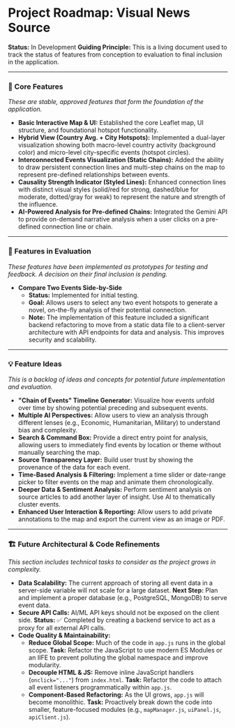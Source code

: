 # Project Roadmap: Visual News Source
**Status:** In Development
**Guiding Principle:** This is a living document used to track the status of features from conception to evaluation to final inclusion in the application.

---

### 🌟 Core Features
*These are stable, approved features that form the foundation of the application.*

*   **Basic Interactive Map & UI:** Established the core Leaflet map, UI structure, and foundational hotspot functionality.
*   **Hybrid View (Country Avg. + City Hotspots):** Implemented a dual-layer visualization showing both macro-level country activity (background color) and micro-level city-specific events (hotspot circles).
*   **Interconnected Events Visualization (Static Chains):** Added the ability to draw persistent connection lines and multi-step chains on the map to represent pre-defined relationships between events.
*   **Causality Strength Indicator (Styled Lines):** Enhanced connection lines with distinct visual styles (solid/red for strong, dashed/blue for moderate, dotted/gray for weak) to represent the nature and strength of the influence.
*   **AI-Powered Analysis for Pre-defined Chains:** Integrated the Gemini API to provide on-demand narrative analysis when a user clicks on a pre-defined connection line or chain.

---

### 🧪 Features in Evaluation
*These features have been implemented as prototypes for testing and feedback. A decision on their final inclusion is pending.*

*   **Compare Two Events Side-by-Side**
    *   **Status:** Implemented for initial testing.
    *   **Goal:** Allows users to select any two event hotspots to generate a novel, on-the-fly analysis of their potential connection.
    *   **Note:** The implementation of this feature included a significant backend refactoring to move from a static data file to a client-server architecture with API endpoints for data and analysis. This improves security and scalability.

---

### 💡 Feature Ideas
*This is a backlog of ideas and concepts for potential future implementation and evaluation.*

*   **"Chain of Events" Timeline Generator:** Visualize how events unfold over time by showing potential preceding and subsequent events.
*   **Multiple AI Perspectives:** Allow users to view an analysis through different lenses (e.g., Economic, Humanitarian, Military) to understand bias and complexity.
*   **Search & Command Box:** Provide a direct entry point for analysis, allowing users to immediately find events by location or theme without manually searching the map.
*   **Source Transparency Layer:** Build user trust by showing the provenance of the data for each event.
*   **Time-Based Analysis & Filtering:** Implement a time slider or date-range picker to filter events on the map and animate them chronologically.
*   **Deeper Data & Sentiment Analysis:** Perform sentiment analysis on source articles to add another layer of insight. Use AI to thematically cluster events.
*   **Enhanced User Interaction & Reporting:** Allow users to add private annotations to the map and export the current view as an image or PDF.

---

### 🏗️ Future Architectural & Code Refinements
*This section includes technical tasks to consider as the project grows in complexity.*

*   **Data Scalability:** The current approach of storing all event data in a server-side variable will not scale for a large dataset. **Next Step:** Plan and implement a proper database (e.g., PostgreSQL, MongoDB) to serve event data.
*   **Secure API Calls:** AI/ML API keys should not be exposed on the client side. **Status:** ✅ Completed by creating a backend service to act as a proxy for all external API calls.
*   **Code Quality & Maintainability:**
    *   **Reduce Global Scope:** Much of the code in `app.js` runs in the global scope. **Task:** Refactor the JavaScript to use modern ES Modules or an IIFE to prevent polluting the global namespace and improve modularity.
    *   **Decouple HTML & JS:** Remove inline JavaScript handlers (`onclick="..."`) from `index.html`. **Task:** Refactor the code to attach all event listeners programmatically within `app.js`.
    *   **Component-Based Refactoring:** As the UI grows, `app.js` will become monolithic. **Task:** Proactively break down the code into smaller, feature-focused modules (e.g., `mapManager.js`, `uiPanel.js`, `apiClient.js`).
